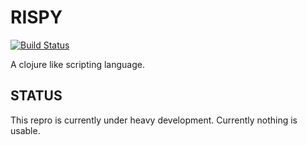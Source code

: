 # RISPY #

[![Build Status](https://dev.azure.com/kstrempel/kstrempel/_apis/build/status/kstrempel.rispy)](https://dev.azure.com/kstrempel/kstrempel/_build/latest?definitionId=1)

A clojure like scripting language.

## STATUS ###

This repro is currently under heavy development. Currently nothing is usable.
